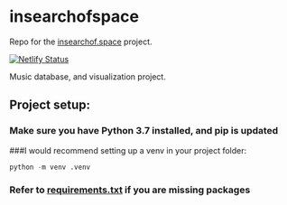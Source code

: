 # insearchofspace
Repo for the [insearchof.space](https://insearchof.space) project.

[![Netlify Status](https://api.netlify.com/api/v1/badges/594e59c1-ed8c-4d29-ba30-8589202354c7/deploy-status)](https://app.netlify.com/sites/hardcore-mccarthy-aec14b/deploys)

Music database, and visualization project.

## Project setup:
### Make sure you have Python 3.7 installed, and pip is updated


###I would recommend setting up a venv in your project folder:

```python
python -m venv .venv
```

### Refer to [requirements.txt](requrements.txt) if you are missing packages